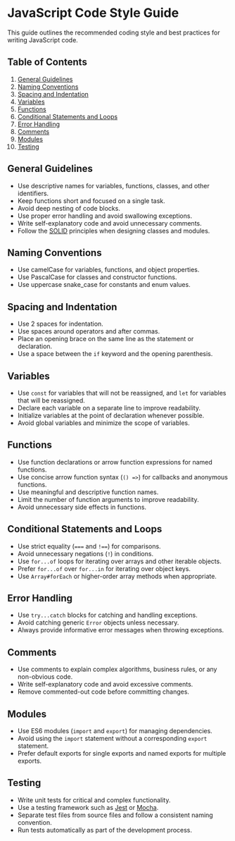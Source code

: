# JavaScript Code Style Guide

This guide outlines the recommended coding style and best practices for writing JavaScript code.

## Table of Contents
1. [General Guidelines](#general-guidelines)
2. [Naming Conventions](#naming-conventions)
3. [Spacing and Indentation](#spacing-and-indentation)
4. [Variables](#variables)
5. [Functions](#functions)
6. [Conditional Statements and Loops](#conditional-statements-and-loops)
7. [Error Handling](#error-handling)
8. [Comments](#comments)
9. [Modules](#modules)
10. [Testing](#testing)

## General Guidelines

- Use descriptive names for variables, functions, classes, and other identifiers.
- Keep functions short and focused on a single task.
- Avoid deep nesting of code blocks.
- Use proper error handling and avoid swallowing exceptions.
- Write self-explanatory code and avoid unnecessary comments.
- Follow the [SOLID](https://en.wikipedia.org/wiki/SOLID) principles when designing classes and modules.

## Naming Conventions

- Use camelCase for variables, functions, and object properties.
- Use PascalCase for classes and constructor functions.
- Use uppercase snake_case for constants and enum values.

## Spacing and Indentation

- Use 2 spaces for indentation.
- Use spaces around operators and after commas.
- Place an opening brace on the same line as the statement or declaration.
- Use a space between the `if` keyword and the opening parenthesis.

## Variables

- Use `const` for variables that will not be reassigned, and `let` for variables that will be reassigned.
- Declare each variable on a separate line to improve readability.
- Initialize variables at the point of declaration whenever possible.
- Avoid global variables and minimize the scope of variables.

## Functions

- Use function declarations or arrow function expressions for named functions.
- Use concise arrow function syntax (`() =>`) for callbacks and anonymous functions.
- Use meaningful and descriptive function names.
- Limit the number of function arguments to improve readability.
- Avoid unnecessary side effects in functions.

## Conditional Statements and Loops

- Use strict equality (`===` and `!==`) for comparisons.
- Avoid unnecessary negations (`!`) in conditions.
- Use `for...of` loops for iterating over arrays and other iterable objects.
- Prefer `for...of` over `for...in` for iterating over object keys.
- Use `Array#forEach` or higher-order array methods when appropriate.

## Error Handling

- Use `try...catch` blocks for catching and handling exceptions.
- Avoid catching generic `Error` objects unless necessary.
- Always provide informative error messages when throwing exceptions.

## Comments

- Use comments to explain complex algorithms, business rules, or any non-obvious code.
- Write self-explanatory code and avoid excessive comments.
- Remove commented-out code before committing changes.

## Modules

- Use ES6 modules (`import` and `export`) for managing dependencies.
- Avoid using the `import` statement without a corresponding `export` statement.
- Prefer default exports for single exports and named exports for multiple exports.

## Testing

- Write unit tests for critical and complex functionality.
- Use a testing framework such as [Jest](https://jestjs.io/) or [Mocha](https://mochajs.org/).
- Separate test files from source files and follow a consistent naming convention.
- Run tests automatically as part of the development process.
